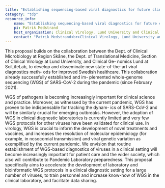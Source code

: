 ```yaml
---
title: "Establishing sequencing-based viral diagnostics for future clinical use: towards pandemic and outbreak preparedness in the clinical laboratory"
category: "tdp"
resource_info:
    name: "Establishing sequencing-based viral diagnostics for future clinical use: towards pandemic and outbreak preparedness in the clinical laboratory"
    pi: Patrik Medstrand
    host_organisation: Clinical Virology, Lund University and Clinical Microbiology, Medicinsk Service, Region Skåne
    contact: "Patrik Medstrand<br>Clinical Virology, Lund University and Clinical Microbiology, Medicinsk Service, Region Skåne<br>Email: [patrik.medstrand@med.lu.se](mailto:patrik.medstrand@med.lu.se)"
---
```


This proposal builds on the collaboration between the Dept. of Clinical Microbiology at Region Skåne, the Dept. of Translational Medicine, Section of Clinical Virology at Lund University, and Clinical Ge- nomics Lund at SciLifeLab, to develop and disseminate new state-of-the-art viral diagnostics meth- ods for improved Swedish healthcare. This collaboration already successfully established and im- plemented whole-genome sequencing (WGS) of SARS-CoV-2 during the pandemic (since February 2021).

WGS of pathogens is becoming increasingly important for clinical science and practice. Moreover, as witnessed by the current pandemic, WGS has proven to be indispensable for tracking the dynam- ics of SARS-CoV-2 and will be similarly crucial for emerging outbreaks. However, the adoption of WGS in clinical diagnostic laboratories is currently limited and very few WGS protocols for other viruses have been validated for clinical use. In virology, WGS is crucial to inform the development of novel treatments and vaccines, and increases the resolution of molecular epidemiology (for example, in nosocomial transmission) and viral genetic variation as exemplified by the current pandemic. We envision that routine establishment of WGS-based diagnostics of viruses in a clinical setting will become increasingly important for patient care and the wider society, which also will contribute to Pandemic Laboratory preparedness. This proposal specifically aims to accelerate the development of laboratory and bioinformatic WGS protocols in a clinical diagnostic setting for a large number of viruses, to train personnel and increase know-how of WGS in the clinical laboratory, and facilitate data sharing.
